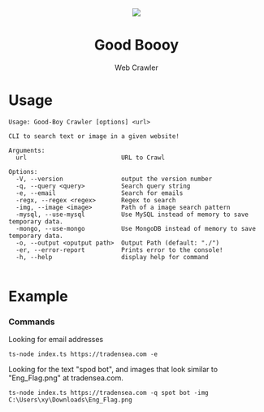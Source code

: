 <div align="center">
<img src="https://media.tenor.com/IUOroMLMNzgAAAAM/costume-funny.gif">
<h1>Good Boooy</h1>
<p>Web Crawler<p>
</div>

# Usage
```
Usage: Good-Boy Crawler [options] <url>

CLI to search text or image in a given website!

Arguments:
  url                          URL to Crawl

Options:
  -V, --version                output the version number
  -q, --query <query>          Search query string
  -e, --email                  Search for emails
  -regx, --regex <regex>       Regex to search
  -img, --image <image>        Path of a image search pattern
  -mysql, --use-mysql          Use MySQL instead of memory to save temporary data.
  -mongo, --use-mongo          Use MongoDB instead of memory to save temporary data.
  -o, --output <oputput path>  Output Path (default: "./")
  -er, --error-report          Prints error to the console!
  -h, --help                   display help for command
  
```

# Example
### Commands
Looking for email addresses
```
ts-node index.ts https://tradensea.com -e
```
Looking for the text "spod bot", and images that look similar to "Eng_Flag.png" at tradensea.com.
```
ts-node index.ts https://tradensea.com -q spot bot -img C:\Users\xy\Downloads\Eng_Flag.png
```
